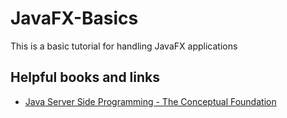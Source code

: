 # JavaFX-Basics
This is a basic tutorial for handling JavaFX applications



## Helpful books and links

- [Java Server Side Programming - The Conceptual Foundation]()

